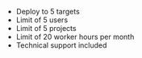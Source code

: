 - Deploy to 5 targets
- Limit of 5 users
- Limit of 5 projects
- Limit of 20 worker hours per month
- Technical support included
